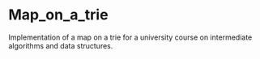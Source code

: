 # Map_on_a_trie
Implementation of a map on a trie for a university course on intermediate algorithms and data structures.
